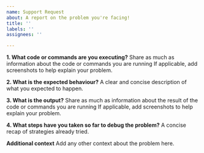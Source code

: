 ```yaml
---
name: Support Request
about: A report on the problem you're facing!
title: ''
labels: ''
assignees: ''

---
```


**1. What code or commands are you executing?**
Share as much as information about the code or commands you are running
If applicable, add screenshots to help explain your problem.

**2. What is the expected behaviour?**
A clear and concise description of what you expected to happen.

**3. What is the output?**
Share as much as information about the result of the code or commands you are running
If applicable, add screenshots to help explain your problem.

**4. What steps have you taken so far to debug the problem?**
A concise recap of strategies already tried.

**Additional context**
Add any other context about the problem here.
